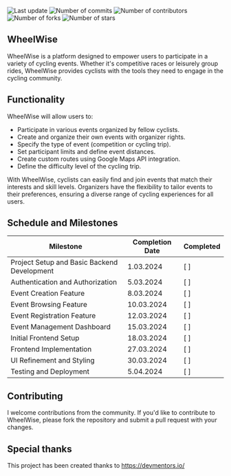 <p>
    <img src="https://img.shields.io/github/last-commit/jasokolowska/wheel-wise-app/main" alt="Last update">
    <img src="https://img.shields.io/github/commit-activity/t/jasokolowska/wheel-wise-app/main" alt="Number of commits">
    <img src="https://img.shields.io/github/contributors/jasokolowska/wheel-wise-app" alt="Number of contributors">
    <img src="https://img.shields.io/github/forks/jasokolowska/wheel-wise-app" alt="Number of forks">
    <img src="https://img.shields.io/github/stars/jasokolowska/wheel-wise-app" alt="Number of stars">
</p>

## WheelWise

WheelWise is a platform designed to empower users to participate in a variety of cycling events. Whether it's competitive races or leisurely group rides, WheelWise provides cyclists with the tools they need to engage in the cycling community.

## Functionality

WheelWise will allow users to:

- Participate in various events organized by fellow cyclists.
- Create and organize their own events with organizer rights.
- Specify the type of event (competition or cycling trip).
- Set participant limits and define event distances.
- Create custom routes using Google Maps API integration.
- Define the difficulty level of the cycling trip.

With WheelWise, cyclists can easily find and join events that match their interests and skill levels. Organizers have the flexibility to tailor events to their preferences, ensuring a diverse range of cycling experiences for all users.


## Schedule and Milestones

| Milestone                               | Completion Date | Completed |
|-----------------------------------------|-----------------|-----------|
| Project Setup and Basic Backend Development | 1.03.2024     | [ ]       |
| Authentication and Authorization       | 5.03.2024      | [ ]       |
| Event Creation Feature                  | 8.03.2024      | [ ]       |
| Event Browsing Feature                  | 10.03.2024     | [ ]       |
| Event Registration Feature              | 12.03.2024     | [ ]       |
| Event Management Dashboard             | 15.03.2024     | [ ]       |
| Initial Frontend Setup                  | 18.03.2024     | [ ]       |
| Frontend Implementation                | 27.03.2024     | [ ]       |
| UI Refinement and Styling              | 30.03.2024     | [ ]       |
| Testing and Deployment                  | 5.04.2024      | [ ]       |


## Contributing
I welcome contributions from the community. If you'd like to contribute to WheelWise, please fork the repository and submit a pull request with your changes.

## Special thanks

This project has been created thanks to https://devmentors.io/ 